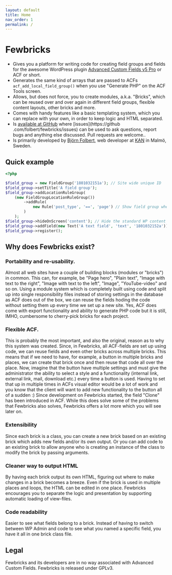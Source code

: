 ```yaml
---
layout: default
title: Home 
nav_order: 1
permalink: /
---
```


# Fewbricks

- Gives you a platform for writing code for creating field groups and fields for the awesome WordPress plugin [Advanced 
Custom Fields 
v5 Pro](http://www.advancedcustomfields.com/) or ACF or short.
- Generates the same kind of arrays that are passed to ACFs `acf_add_local_field_group()` when you use "Generate PHP"
 on the ACF Tools screen.
- Allows, but does not force, you to create modules, a.k.a. "Bricks", which can be reused over and over again in 
different field groups, flexible content layouts, other bricks and more.
- Comes with handy features like a basic templating system, which you can replace with your own, in order to keep 
logic and HTML separated.
- Is [available at GitHub](https://github.com/folbert/fewbricks) where [issues](https://github
.com/folbert/fewbricks/issues) can be used to ask questions, report bugs and anything else discussed. Pull requests are welcome..
- Is primarily developed by [Björn Folbert](https://folbert.com), web developer at [KAN](https://kan.se) in Malmö, 
Sweden.

## Quick example

```php
<?php

$field_group = new FieldGroup('1801032151a'); // Site wide unique ID
$field_group->setTitle('A field group');
$field_group->addLocationRuleGroup(
    (new FieldGroupLocationRuleGroup())
        ->addRule(
            new Rule('post_type', '==', 'page') // Show field group when editing a page
        )
    );
$field_group->hideOnScreen('content'); // Hide the standard WP content field
$field_group->addField(new Text('A text field', 'text', '1801032152a'));
$field_group->register();
```

## Why does Fewbricks exist?
 
### Portability and re-usability.
Almost all web sites have a couple of building blocks (modules or "bricks") in common. This can, for example, be 
"Page hero", "Plain text", "Image with text to the right", "Image with text to the left", "Image", "YouTube-video"
and so on. Using a module system which is completely built using code and split up into single responsibility files
instead of storing settings in the database as ACF does out of the box, we can reuse the fields hoding the code
without setting them up every time we set up a new site. Yes, ACF does come with export functionality and ability to
generate PHP code but it is still, IMHO, cumbersome to cherry-pick bricks for each project.
 
### Flexible ACF.
This is probably the most important, and also the original, reason as to why this system was created. 
Since, in Fewbricks, all ACF-fields are set up using code, we can reuse fields and even other bricks across multiple 
bricks. This means that if we need to have, for example, a button in multiple bricks and places, we can create that 
brick once and then reuse that code all over the place. Now, imagine that the button have multiple settings and must 
give the administrator the ability to select a style and a functionality (internal link, external link, mail, 
download etc.) every time a button is used. Having to set that up in multiple times in ACFs visual editor would be a 
lot of work and you know that the client will want to add new functionality to the button all of a sudden :)
Since development on Fewbricks started, the field "Clone" has been introduced in ACF. While this does solve some of 
the problems that Fewbricks also solves, Fewbricks offers a lot more which you will see later on.

### Extensibility
Since each brick is a class, you can create a new brick based on an existing brick which adds new 
fields and/or its own output. Or you can add code to an existing brick to allow anyone who is creating an instance of
 the class to modify the brick by passing arguments.

### Cleaner way to output HTML
By having each brick output its own HTML, figuring out where to make changes in a brick 
becomes a breeze. Even if the brick is used in multiple places and loops, the HTML can be edited in one place. 
Fewbricks encourages you to separate the logic and presentation by supporting automatic loading of view-files.

### Code readability
Easier to see what fields belong to a brick. Instead of having to switch between WP Admin and code to see what you 
named a specific field, you have it all in one brick class file.

## Legal
Fewbricks and its developers are in no way associated with Advanced Custom Fields. Fewbricks is released under GPLv3.
